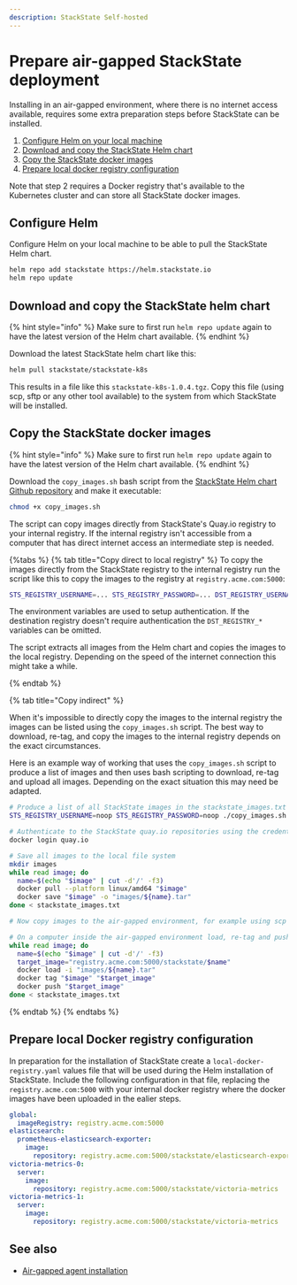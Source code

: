 ```yaml
---
description: StackState Self-hosted
---
```


# Prepare air-gapped StackState deployment

Installing in an air-gapped environment, where there is no internet access available, requires some extra preparation steps before StackState can be installed. 

1. [Configure Helm on your local machine](./stackstate_installation.md#configure-helm)
2. [Download and copy the StackState Helm chart](./stackstate_installation.md#download-and-copy-the-stackstate-helm-chart)
3. [Copy the StackState docker images](./stackstate_installation.md#copy-the-stackstate-docker-images)
4. [Prepare local docker registry configuration](./stackstate_installation.md#prepare-local-docker-registry-configuration)

Note that step 2 requires a Docker registry that's available to the Kubernetes cluster and can store all StackState docker images.

## Configure Helm

Configure Helm on your local machine to be able to pull the StackState Helm chart.

```bash
helm repo add stackstate https://helm.stackstate.io
helm repo update
```

## Download and copy the StackState helm chart

{% hint style="info" %}
Make sure to first run `helm repo update` again to have the latest version of the Helm chart available.
{% endhint %}

Download the latest StackState helm chart like this:

```bash
helm pull stackstate/stackstate-k8s
```

This results in a file like this `stackstate-k8s-1.0.4.tgz`. Copy this file (using scp, sftp or any other tool available) to the system from which StackState will be installed.

## Copy the StackState docker images

{% hint style="info" %}
Make sure to first run `helm repo update` again to have the latest version of the Helm chart available.
{% endhint %}

Download the `copy_images.sh` bash script from the [StackState Helm chart Github repository](https://github.com/StackVista/helm-charts/tree/stackstate-6.x/stable/stackstate-k8s/installation) and make it executable:

```bash
chmod +x copy_images.sh
```

The script can copy images directly from StackState's Quay.io registry to your internal registry. If the internal registry isn't accessible from a computer that has direct internet access an intermediate step is needed.

{%tabs %}
{% tab title="Copy direct to local registry" %} 
To copy the images directly from the StackState registry to the internal registry run the script like this to copy the images to the registry at `registry.acme.com:5000`:

```bash
STS_REGISTRY_USERNAME=... STS_REGISTRY_PASSWORD=... DST_REGISTRY_USERNAME=... DST_REGISTRY_PASSWORD=...  ./copy_images.sh -d registry.acme.com:5000
```

The environment variables are used to setup authentication. If the destination registry doesn't require authentication the `DST_REGISTRY_*` variables can be omitted.

The script extracts all images from the Helm chart and copies the images to the local registry. Depending on the speed of the internet connection this might take a while.

{% endtab %}

{% tab title="Copy indirect" %} 

When it's impossible to directly copy the images to the internal registry the images can be listed using the `copy_images.sh` script. The best way to download, re-tag, and copy the images to the internal registry depends on the exact circumstances.

Here is an example way of working that uses the `copy_images.sh` script to produce a list of images and then uses bash scripting to download, re-tag and upload all images. Depending on the exact situation this may need be adapted.

```bash
# Produce a list of all StackState images in the stackstate_images.txt file
STS_REGISTRY_USERNAME=noop STS_REGISTRY_PASSWORD=noop ./copy_images.sh -t -d noop | cut -d' ' -f2 > stackstate_images.txt

# Authenticate to the StackState quay.io repositories using the credentials provided by StackState
docker login quay.io

# Save all images to the local file system
mkdir images
while read image; do
  name=$(echo "$image" | cut -d'/' -f3)
  docker pull --platform linux/amd64 "$image"
  docker save "$image" -o "images/${name}.tar"
done < stackstate_images.txt

# Now copy images to the air-gapped environment, for example using scp or sftp. Also copy the stackstate_images.txt file

# On a computer inside the air-gapped environment load, re-tag and push the images, this uses registry.acme.com:5000 as the internal registry
while read image; do
  name=$(echo "$image" | cut -d'/' -f3)
  target_image="registry.acme.com:5000/stackstate/$name"
  docker load -i "images/${name}.tar"
  docker tag "$image" "$target_image"
  docker push "$target_image"
done < stackstate_images.txt
```

{% endtab %}
{% endtabs %}

## Prepare local Docker registry configuration

In preparation for the installation of StackState create a `local-docker-registry.yaml` values file that will be used during the Helm installation of StackState. Include the following configuration in that file, replacing the `registry.acme.com:5000` with your internal docker registry where the docker images have been uploaded in the ealier steps.

```yaml
global:
  imageRegistry: registry.acme.com:5000
elasticsearch:
  prometheus-elasticsearch-exporter:
    image:
      repository: registry.acme.com:5000/stackstate/elasticsearch-exporter
victoria-metrics-0:
  server:
    image:
      repository: registry.acme.com:5000/stackstate/victoria-metrics
victoria-metrics-1:
  server:
    image:
      repository: registry.acme.com:5000/stackstate/victoria-metrics
```

## See also

* [Air-gapped agent installation](./agent_install.md)

